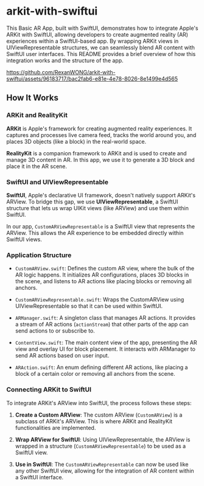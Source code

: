 # arkit-with-swiftui
This Basic AR App, built with SwiftUI, demonstrates how to integrate Apple's ARKit with SwiftUI, allowing developers to create augmented reality (AR) experiences within a SwiftUI-based app. By wrapping ARKit views in UIViewRepresentable structures, we can seamlessly blend AR content with SwiftUI user interfaces. This README provides a brief overview of how this integration works and the structure of the app.

https://github.com/RexanWONG/arkit-with-swiftui/assets/96183717/bac2fab6-e81e-4e78-8026-8e1499e4d565

## How It Works

### ARKit and RealityKit

**ARKit** is Apple's framework for creating augmented reality experiences. It captures and processes live camera feed, tracks the world around you, and places 3D objects (like a block) in the real-world space.

**RealityKit** is a companion framework to ARKit and is used to create and manage 3D content in AR. In this app, we use it to generate a 3D block and place it in the AR scene.

### SwiftUI and UIViewRepresentable

**SwiftUI**, Apple's declarative UI framework, doesn't natively support ARKit's ARView. To bridge this gap, we use **UIViewRepresentable**, a SwiftUI structure that lets us wrap UIKit views (like ARView) and use them within SwiftUI.

In our app, `CustomARViewRepresentable` is a SwiftUI view that represents the ARView. This allows the AR experience to be embedded directly within SwiftUI views.

### Application Structure

- `CustomARView.swift`: Defines the custom AR view, where the bulk of the AR logic happens. It initializes AR configurations, places 3D blocks in the scene, and listens to AR actions like placing blocks or removing all anchors.
  
- `CustomARViewRepresentable.swift`: Wraps the CustomARView using UIViewRepresentable so that it can be used within SwiftUI.
  
- `ARManager.swift`: A singleton class that manages AR actions. It provides a stream of AR actions (`actionStream`) that other parts of the app can send actions to or subscribe to.
  
- `ContentView.swift`: The main content view of the app, presenting the AR view and overlay UI for block placement. It interacts with ARManager to send AR actions based on user input.
  
- `ARAction.swift`: An enum defining different AR actions, like placing a block of a certain color or removing all anchors from the scene.

### Connecting ARKit to SwiftUI

To integrate ARKit's ARView into SwiftUI, the process follows these steps:

1. **Create a Custom ARView**: The custom ARView (`CustomARView`) is a subclass of ARKit's ARView. This is where ARKit and RealityKit functionalities are implemented.
  
2. **Wrap ARView for SwiftUI**: Using UIViewRepresentable, the ARView is wrapped in a structure (`CustomARViewRepresentable`) to be used as a SwiftUI view.
  
3. **Use in SwiftUI**: The `CustomARViewRepresentable` can now be used like any other SwiftUI view, allowing for the integration of AR content within a SwiftUI interface.



